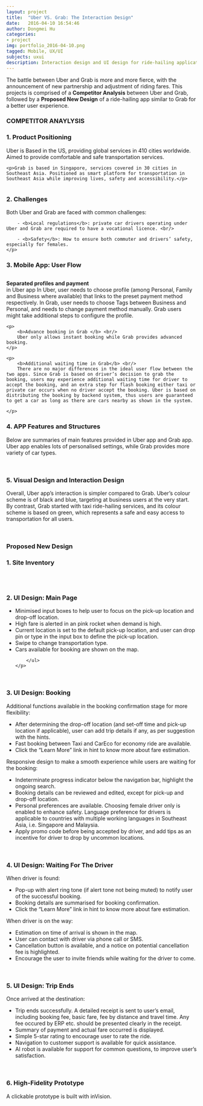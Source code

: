 ```yaml
---
layout: project
title:  "Uber VS. Grab: The Interaction Design"
date:   2016-04-10 16:54:46
author: Dongmei Hu
categories:
- project
img: portfolio_2016-04-10.png
tagged: Mobile, UX/UI
subjects: uxui
description: Interaction design and UI design for ride-hailing application on mobile platform
---
```


The battle between Uber and Grab is more and more fierce, with the announcement of new partnership and adjustment of riding fares. This projects is comprised of a <b>Competitor Analysis</b> between Uber and Grab, followed by a <b>Proposed New Design</b> of a ride-hailing app similar to Grab for a better user experience. 

<div class = "heading-block">
	<h3> COMPETITOR ANAYLYSIS</h3>
</div>

<h3> 1. Product Positioning </h3>

<div class="topmargin-sm bottommargin">
	<p>Uber is Based in the US, providing global services in 410 cities worldwide. Aimed to provide comfortable and safe transportation services. </p>

	<p>Grab is based in Singapore, services covered in 30 cities in Southeast Asia. Positioned as smart platform for transportation in Southeast Asia while improving lives, safety and accessibility.</p>
</div>

<img class="center-img topmargin bottommargin-lg" src="{{ site.baseurl }}/assets/img/project/2016-04-10/app-products.png" alt="" title="">

<h3> 2. Challenges </h3>

<div class="topmargin-sm bottommargin">
	<p>
		Both Uber and Grab are faced with common challenges: <br/>

		- <b>Local regulations</b>: private car drivers operating under Uber and Grab are required to have a vocational licence. <br/>

		- <b>Safety</b>: How to ensure both commuter and drivers’ safety, especially for females. 
	</p>
</div>

<h3> 3. Mobile App: User Flow </h3>

<img class="center-img topmargin bottommargin-lg" src="{{ site.baseurl }}/assets/img/project/2016-04-10/user-flow.jpg" alt="" title="">

<div class="topmargin-sm bottommargin">
	<p>
		<b>Separated profiles and payment</b> <br/>
		in Uber app In Uber, user needs to choose profile (among Personal, Family and Business where available) that links to the preset payment method respectively. In Grab, user needs to choose Tags between Business and Personal, and needs to change payment method manually.  Grab users might take additional steps to configure the profile.
	</p>

	<p>
		<b>Advance booking in Grab </b> <br/>
		Uber only allows instant booking while Grab provides advanced booking.
	</p>

	<p>
		<b>Additional waiting time in Grab</b> <br/>
		There are no major differences in the ideal user flow between the two apps. Since Grab is based on driver’s decision to grab the booking, users may experience additional waiting time for driver to accept the booking, and an extra step for flash booking either taxi or private car occurs when no driver accept the booking. Uber is based on distributing the booking by backend system, thus users are guaranteed to get a car as long as there are cars nearby as shown in the system.

	</p>
</div>

<h3> 4. APP Features and Structures</h3>

<div class="topmargin-sm bottommargin">
	<p>
		Below are summaries of main features provided in Uber app and Grab app. Uber app enables lots of personalised settings, while Grab provides more variety of car types.
	</p>
</div>


<img class="center-img topmargin bottommargin-lg" src="{{ site.baseurl }}/assets/img/project/2016-04-10/feature-uber.jpg" alt="" title="">

<img class="center-img topmargin bottommargin-lg" src="{{ site.baseurl }}/assets/img/project/2016-04-10/feature-grab.jpg" alt="" title="">

<h3> 5. Visual Design and Interaction Design</h3>

<div class="topmargin-sm bottommargin">
	<p>
		Overall, Uber app’s interaction is simpler compared to Grab. Uber’s colour scheme is of black and blue, targeting at business users at the very start. By contrast, Grab started with taxi ride-hailing services, and its colour scheme is based on green, which represents a safe and easy access to transportation for all users. 
	</p>
</div>

<img class="center-img topmargin bottommargin-lg" src="{{ site.baseurl }}/assets/img/project/2016-04-10/ui-uber.jpg" alt="" title="">

<img class="center-img topmargin bottommargin-lg" src="{{ site.baseurl }}/assets/img/project/2016-04-10/ui-grab.jpg" alt="" title="">

<div class = "heading-block">
	<h3> Proposed New Design</h3>
</div>


<h3> 1. Site Inventory</h3>

<div class="row topmargin bottommargin">
	<div class="img_row">
		<img class="col-xs-12 col-sm-6 col-md-6" src="{{ site.baseurl }}/assets/img/project/2016-04-10/inventory-color.jpg" alt="" title=""/>
		<img class="col-xs-12 col-sm-6 col-md-6" src="{{ site.baseurl }}/assets/img/project/2016-04-10/inventory-font.jpg" alt="" title=""/>
	</div>
</div>

<div class="row topmargin bottommargin">
	<div class="img_row">
		<img class="col-xs-12 col-sm-6 col-md-6" src="{{ site.baseurl }}/assets/img/project/2016-04-10/inventory-icon-1.jpg" alt="" title=""/>
		<img class="col-xs-12 col-sm-6 col-md-6" src="{{ site.baseurl }}/assets/img/project/2016-04-10/inventory-icon-2.jpg" alt="" title=""/>
	</div>
</div>

<h3> 2. UI Design: Main Page</h3>

<div class="topmargin-sm bottommargin">
	<p>
		<ul class="a">
			<li>Minimised input boxes to help user to focus on the pick-up location and drop-off location.</li>
			<li>High fare is alerted in an pink rocket when demand is high.</li>
			<li>Current location is set to the default pick-up location, and user can drop pin or type in the input box to define the pick-up location.</li>
			<li>Swipe to change transportation type.</li>
			<li>Cars available for booking are shown on the map.</li>

		</ul>
	</p>
</div>

<div class="row topmargin bottommargin">
	<div class="img_row">
		<img class="col-xs-12 col-sm-4 col-md-4" src="{{ site.baseurl }}/assets/img/project/2016-04-10/main-page-screen.jpg" alt="" title=""/>
		<img class="col-xs-12 col-sm-4 col-md-4" src="{{ site.baseurl }}/assets/img/project/2016-04-10/main-page-surge.jpg" alt="" title=""/>
		<img class="col-xs-12 col-sm-4 col-md-4" src="{{ site.baseurl }}/assets/img/project/2016-04-10/side-menu.jpg" alt="" title=""/>
	</div>
</div>


<h3> 3. UI Design: Booking</h3>

<div class="topmargin-sm bottommargin">
	<p> Additional functions available in the booking confirmation stage for more flexibility:
		<ul class="a">
			<li>After determining the drop-off location (and set-off time and pick-up location if applicable), user can add trip details if any, as per suggestion with the hints.</li>
			<li>Fast booking between Taxi and CarEco for economy ride are available.</li>
			<li>Click the “Learn More” link in hint to know more about fare estimation. </li>
		</ul>
	</p>
</div>


<div class="topmargin-sm">
	<p> Responsive design to make a smooth experience while users are waiting for the booking:
		<ul class="a">
			<li>Indeterminate progress indicator below the navigation bar, highlight the ongoing search. </li>
			<li>Booking details can be reviewed and edited, except for pick-up and drop-off location.</li>
			<li>Personal preferences are available. Choosing female driver only is enabled to enhance safety. Language preference for drivers is applicable to countries with multiple working languages in Southeast Asia,  i.e. Singapore and Malaysia.</li>
			<li>Apply promo code before being accepted by driver, and add tips as an incentive for driver to drop by uncommon locations.</li>
		</ul>
	</p>
</div>


<div class="row topmargin bottommargin">
	<div class="img_row">
		<img class="col-xs-12 col-sm-4 col-md-4" src="{{ site.baseurl }}/assets/img/project/2016-04-10/confirm-screen.jpg" alt="" title=""/>
		<img class="col-xs-12 col-sm-4 col-md-4" src="{{ site.baseurl }}/assets/img/project/2016-04-10/requesting-screen.jpg" alt="" title=""/>
		<img class="col-xs-12 col-sm-4 col-md-4" src="{{ site.baseurl }}/assets/img/project/2016-04-10/requesting-extended.jpg" alt="" title=""/>
	</div>
</div>

<h3> 4. UI Design: Waiting For The Driver</h3>

<div class="topmargin-sm">
	<p> When driver is found:
		<ul class="a">
			<li>Pop-up with alert ring tone (if alert tone not being muted) to notify user of the successful booking. </li>
			<li>Booking details are summarised for booking confirmation.</li>
			<li>Click the “Learn More” link in hint to know more about fare estimation. </li>
		</ul>
	</p>
</div>

<div class="topmargin-sm">
	<p> When driver is on the way:
		<ul class="a">
			<li>Estimation on time of arrival is shown in the map. </li>
			<li>User can contact with driver via phone call or SMS. </li>
			<li>Cancellation button is available, and a notice on potential cancellation fee is highlighted. </li>
			<li>Encourage the user to invite friends while waiting for the driver to come.</li>
		</ul>
	</p>
</div>

<div class="row topmargin bottommargin">
	<div class="img_row">
		<img class="col-xs-12 col-sm-4 col-md-4" src="{{ site.baseurl }}/assets/img/project/2016-04-10/found-drivers.jpg" alt="" title=""/>
		<img class="col-xs-12 col-sm-4 col-md-4" src="{{ site.baseurl }}/assets/img/project/2016-04-10/on-the-way-screen.jpg" alt="" title=""/>
		<img class="col-xs-12 col-sm-4 col-md-4" src="{{ site.baseurl }}/assets/img/project/2016-04-10/on-the-way-extended.jpg" alt="" title=""/>
	</div>
</div>

<h3> 5. UI Design: Trip Ends</h3>

<div class="topmargin-sm">
	<p> Once arrived at the destination:
		<ul class="a">
			<li>Trip ends successfully. A detailed receipt is sent to user’s email, including booking fee, basic fare, fee by distance and travel time. Any fee occured by ERP etc. should be presented clearly in the receipt.</li>
			<li>Summary of payment and actual fare occurred is displayed.</li>
			<li>Simple 5-star rating to encourage user to rate the ride.</li>
			<li>Navigation to customer support is available for quick assistance.</li>
			<li>AI robot is available for support for common questions, to improve user’s satisfaction.</li>
		</ul>
	</p>
</div>


<div class="row topmargin bottommargin">
	<div class="img_row">
		<img class="col-xs-12 col-sm-4 col-md-4 col-md-offset-2" src="{{ site.baseurl }}/assets/img/project/2016-04-10/end-payment-details.jpg" alt="" title=""/>
		<img class="col-xs-12 col-sm-4 col-md-4" src="{{ site.baseurl }}/assets/img/project/2016-04-10/rate-trip.jpg" alt="" title=""/>
	</div>
</div>

<h3> 6. High-Fidelity Prototype </h3>
A clickable prototype is built with inVision. 
<img class="center-img topmargin bottommargin-lg" src="{{ site.baseurl }}/assets/img/project/2016-04-10/prototype.gif" alt="" title="">